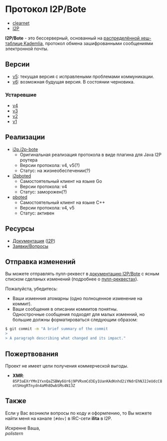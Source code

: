 # Протокол I2P/Bote

* [clearnet](https://bote.readthedocs.io/en/latest/)
* [I2P](http://purplebote.i2p/bote/)

**I2P/Bote** - это бессерверный, основанный на [распределённой хеш-таблице Kademlia](https://ru.wikipedia.org/wiki/%D0%A0%D0%B0%D1%81%D0%BF%D1%80%D0%B5%D0%B4%D0%B5%D0%BB%D1%91%D0%BD%D0%BD%D0%B0%D1%8F_%D1%85%D0%B5%D1%88-%D1%82%D0%B0%D0%B1%D0%BB%D0%B8%D1%86%D0%B0), протокол обмена зашифрованными сообщениями электронной почты.

## Версии

- [v5](v5/index.md): текущая версия с исправлеными проблемами коммуникации.
- [v6](v6/index.md): возможная будущая версия. В состоянии черновика.

### Устаревшие

- [v4](old/v4/index.md)
- [v3](old/v3/index.md)
- [v2](old/v2/index.md)
- [v1](old/v1/index.md)

## Реализации

- [i2p.i2p-bote](https://github.com/i2p/i2p.i2p-bote)
    - Оригинальная реализация протокола в виде плагина для Java I2P роутера
    - Версии протокола: v4, v5(?)
    - Статус: на жизнеобеспечении(?)
- [i2pboted](https://github.com/majestrate/i2pboted)
    - Самостоятельный клиент на языке Go
    - Версии протокола: v4
    - Статус: заморожен(?)
- [pboted](https://github.com/PurpleBote/pboted)
    - Самостоятельный клиент на языке C++
    - Версии протокола: v4, v5
    - Статус: активен

## Ресурсы

- [Документация](https://bote.readthedocs.io/ru/latest/) ([I2P](http://purplebote.i2p/bote/))
- [Заявки/Вопросы](https://github.com/polistern/bote/issues)

## Отправка изменений

Вы можете отправлять пулл-реквест в [документацию I2P/Bote](https://github.com/PurpleBote/bote/pull/new/master) с ясным списком сделаных изменений (подробнее о [пулл-реквестах](http://help.github.com/pull-requests/)).

Пожалуйста, убедитесь:

- Ваши изменния атомарны (одно полноценное изменение на коммит).
- Ваши сообщения в описании коммитов понятны.  
  Однострочные сообщения подходят для малых изменний, но большие должны форматироваться следующим образом:

```bash
$ git commit -m "A brief summary of the commit
>
> A paragraph describing what changed and its impact."
```

## Пожертвования

Проект не имеет цели получения коммерческой выгоды.

- **XMR**: `85P3aEXrYMn1YxnQaZSBWy6Ur6j9PVRxmCd3Ey1UanKAdKnhd2iYNdrEhNJ2JeUdcC8otSHogRTnydn4aMh8DwbSMs4N13Z`

## Также

Если у Вас возникли вопросы по коду и оформлению, то Вы можете найти меня на канале `[#dev]` в IRC-сети **ilita** в I2P.

Искренне Ваша,  
*polistern*

